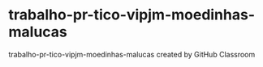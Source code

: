 # trabalho-pr-tico-vipjm-moedinhas-malucas
trabalho-pr-tico-vipjm-moedinhas-malucas created by GitHub Classroom
